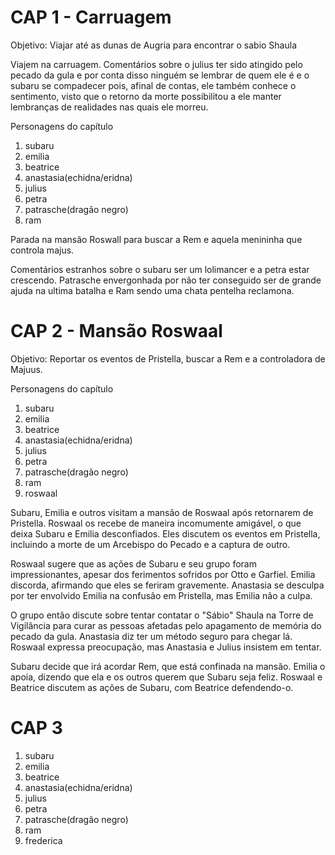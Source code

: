 
# CAP 1 - Carruagem

Objetivo: Viajar até as dunas de Augria para encontrar o sabio Shaula

Viajem na carruagem. Comentários sobre o julius ter sido atingido pelo pecado da gula e por conta disso ninguém se lembrar de quem ele é e o subaru se compadecer pois, afinal de contas, ele também conhece o sentimento, visto que o retorno da morte possibilitou a ele manter lembranças de realidades nas quais ele morreu.

Personagens do capítulo
1. subaru
2. emilia
3. beatrice
4. anastasia(echidna/eridna)
5. julius
6. petra
7. patrasche(dragão negro)
8. ram

Parada na mansão Roswall para buscar a Rem e aquela menininha que controla majus.

Comentários estranhos sobre o subaru ser um lolimancer e a petra estar crescendo. Patrasche envergonhada por não ter conseguido ser de grande ajuda na ultima batalha e Ram sendo uma chata pentelha reclamona.

# CAP 2 - Mansão Roswaal

Objetivo: Reportar os eventos de Pristella, buscar a Rem e a controladora de Majuus.

Personagens do capítulo
1. subaru
2. emilia
3. beatrice
4. anastasia(echidna/eridna)
5. julius
6. petra
7. patrasche(dragão negro)
8. ram
9. roswaal

Subaru, Emilia e outros visitam a mansão de Roswaal após retornarem de Pristella. Roswaal os recebe de maneira incomumente amigável, o que deixa Subaru e Emilia desconfiados. Eles discutem os eventos em Pristella, incluindo a morte de um Arcebispo do Pecado e a captura de outro.

Roswaal sugere que as ações de Subaru e seu grupo foram impressionantes, apesar dos ferimentos sofridos por Otto e Garfiel. Emilia discorda, afirmando que eles se feriram gravemente. Anastasia se desculpa por ter envolvido Emilia na confusão em Pristella, mas Emilia não a culpa.

O grupo então discute sobre tentar contatar o "Sábio" Shaula na Torre de Vigilância para curar as pessoas afetadas pelo apagamento de memória do pecado da gula. Anastasia diz ter um método seguro para chegar lá. Roswaal expressa preocupação, mas Anastasia e Julius insistem em tentar.

Subaru decide que irá acordar Rem, que está confinada na mansão. Emilia o apoia, dizendo que ela e os outros querem que Subaru seja feliz. Roswaal e Beatrice discutem as ações de Subaru, com Beatrice defendendo-o.

# CAP 3

1. subaru
2. emilia
3. beatrice
4. anastasia(echidna/eridna)
5. julius
6. petra
7. patrasche(dragão negro)
8. ram
9. frederica
